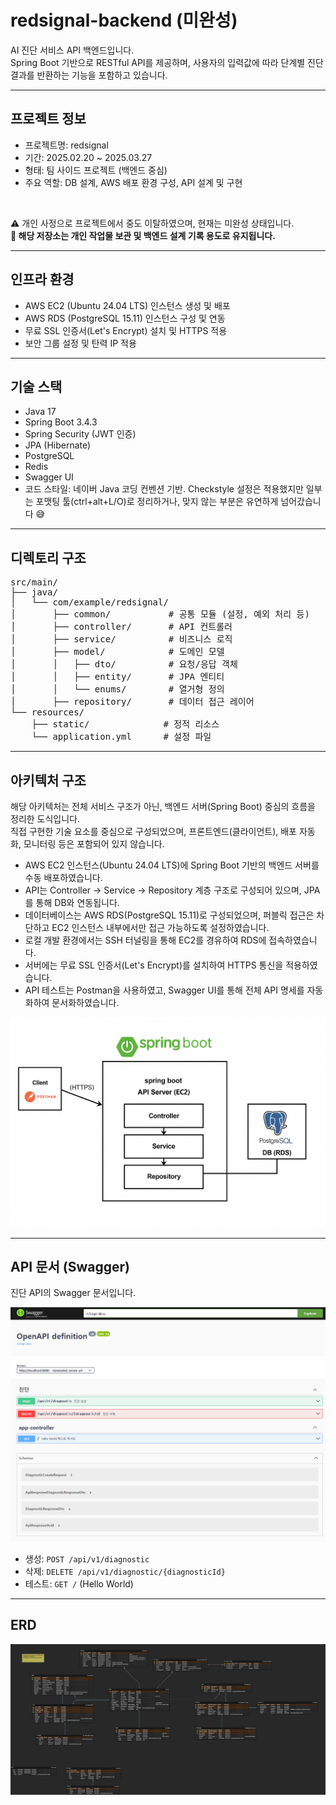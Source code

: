 # redsignal-backend (미완성)

AI 진단 서비스 API 백엔드입니다.  
Spring Boot 기반으로 RESTful API를 제공하며, 사용자의 입력값에 따라 단계별 진단 결과를 반환하는 기능을 포함하고 있습니다.

---

## 프로젝트 정보

- 프로젝트명: redsignal
- 기간: 2025.02.20 ~ 2025.03.27
- 형태: 팀 사이드 프로젝트 (백엔드 중심)
- 주요 역할: DB 설계, AWS 배포 환경 구성, API 설계 및 구현

<br>

⚠️ 개인 사정으로 프로젝트에서 중도 이탈하였으며, 현재는 미완성 상태입니다.  
**📌 해당 저장소는 개인 작업물 보관 및 백엔드 설계 기록 용도로 유지됩니다.**

---

## 인프라 환경

- AWS EC2 (Ubuntu 24.04 LTS) 인스턴스 생성 및 배포
- AWS RDS (PostgreSQL 15.11) 인스턴스 구성 및 연동
- 무료 SSL 인증서(Let's Encrypt) 설치 및 HTTPS 적용
- 보안 그룹 설정 및 탄력 IP 적용

---

## 기술 스택

- Java 17
- Spring Boot 3.4.3
- Spring Security (JWT 인증)
- JPA (Hibernate)
- PostgreSQL
- Redis
- Swagger UI  
- 코드 스타일: 네이버 Java 코딩 컨벤션 기반. Checkstyle 설정은 적용했지만 일부는 포맷팅 툴(ctrl+alt+L/O)로 정리하거나, 맞지 않는 부분은 유연하게 넘어갔습니다 😅

---

## 디렉토리 구조

<pre>src/main/
├── java/
│   └── com/example/redsignal/
│       ├── common/           # 공통 모듈 (설정, 예외 처리 등)
│       ├── controller/       # API 컨트롤러
│       ├── service/          # 비즈니스 로직
│       ├── model/            # 도메인 모델
│       │   ├── dto/          # 요청/응답 객체
│       │   ├── entity/       # JPA 엔티티
│       │   └── enums/        # 열거형 정의
│       ├── repository/       # 데이터 접근 레이어
└── resources/
    ├── static/              # 정적 리소스
    └── application.yml      # 설정 파일
</pre>

---

## 아키텍처 구조

해당 아키텍처는 전체 서비스 구조가 아닌, 백엔드 서버(Spring Boot) 중심의 흐름을 정리한 도식입니다.  
직접 구현한 기술 요소를 중심으로 구성되었으며, 프론트엔드(클라이언트), 배포 자동화, 모니터링 등은 포함되어 있지 않습니다.

- AWS EC2 인스턴스(Ubuntu 24.04 LTS)에 Spring Boot 기반의 백엔드 서버를 수동 배포하였습니다.
- API는 Controller → Service → Repository 계층 구조로 구성되어 있으며, JPA를 통해 DB와 연동됩니다.
- 데이터베이스는 AWS RDS(PostgreSQL 15.11)로 구성되었으며, 퍼블릭 접근은 차단하고 EC2 인스턴스 내부에서만 접근 가능하도록 설정하였습니다.
- 로컬 개발 환경에서는 SSH 터널링을 통해 EC2를 경유하여 RDS에 접속하였습니다.
- 서버에는 무료 SSL 인증서(Let's Encrypt)를 설치하여 HTTPS 통신을 적용하였습니다.
- API 테스트는 Postman을 사용하였고, Swagger UI를 통해 전체 API 명세를 자동화하여 문서화하였습니다.

![백엔드 아키텍처](./docs/redsignal-architecture-backend.png)

---

## API 문서 (Swagger)

진단 API의 Swagger 문서입니다.

![Swagger 캡처](./docs/swagger_20250331.PNG)

- 생성: `POST /api/v1/diagnostic`
- 삭제: `DELETE /api/v1/diagnostic/{diagnosticId}`
- 테스트: `GET /` (Hello World)

---

## ERD


![ERD 이미지](./docs/redSignal.png)
